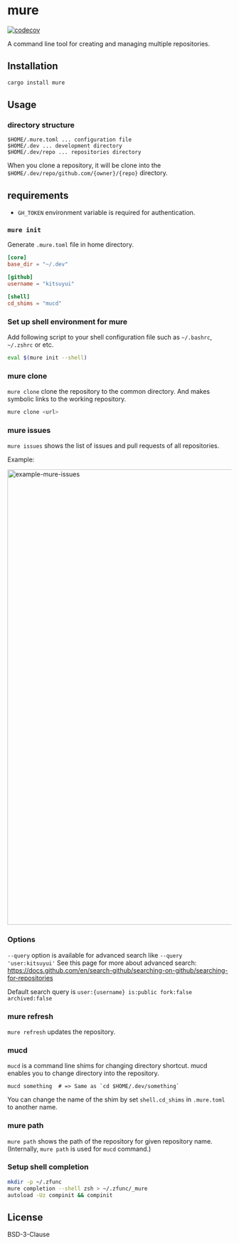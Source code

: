 # mure

[![codecov](https://codecov.io/gh/kitsuyui/mure/branch/main/graph/badge.svg?token=PPS40CYIYA)](https://codecov.io/gh/kitsuyui/mure)

A command line tool for creating and managing multiple repositories.

## Installation

```bash
cargo install mure
```

## Usage

### directory structure

```
$HOME/.mure.toml ... configuration file
$HOME/.dev ... development directory
$HOME/.dev/repo ... repositories directory
```

When you clone a repository, it will be clone into the `$HOME/.dev/repo/github.com/{owner}/{repo}` directory.

## requirements

- `GH_TOKEN` environment variable is required for authentication.

### `mure init`

Generate `.mure.toml` file in home directory.

```toml
[core]
base_dir = "~/.dev"

[github]
username = "kitsuyui"

[shell]
cd_shims = "mucd"
```

### Set up shell environment for mure

Add following script to your shell configuration file such as `~/.bashrc`, `~/.zshrc` or etc.

```sh
eval $(mure init --shell)
```

### mure clone

`mure clone` clone the repository to the common directory.
And makes symbolic links to the working repository.

```bash
mure clone <url>
```

### mure issues

`mure issues` shows the list of issues and pull requests of all repositories.

Example:

<img width="1023" alt="example-mure-issues" src="https://user-images.githubusercontent.com/2596972/184259022-cb428537-f12e-41b0-8b49-a72565afa167.png">

### Options

`--query` option is available for advanced search like `--query 'user:kitsuyui'`
See this page for more about advanced search: https://docs.github.com/en/search-github/searching-on-github/searching-for-repositories

Default search query is `user:{username} is:public fork:false archived:false`

### mure refresh

`mure refresh` updates the repository.

### mucd

`mucd` is a command line shims for changing directory shortcut.
mucd enables you to change directory into the repository.

```shell
mucd something  # => Same as `cd $HOME/.dev/something`
```

You can change the name of the shim by set `shell.cd_shims` in `.mure.toml` to another name.

### mure path

`mure path` shows the path of the repository for given repository name.
(Internally, `mure path` is used for `mucd` command.)

### Setup shell completion

```sh
mkdir -p ~/.zfunc
mure completion --shell zsh > ~/.zfunc/_mure
autoload -Uz compinit && compinit
```

## License

BSD-3-Clause
